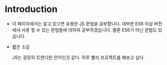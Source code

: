 # Introduction

- 이 페이지에서는 알고 있으면 유용한 JS 문법을 공부합니다. 대부분 ES6 이상 버전에서 사용 할 수 있는 문법들에 대하여 공부하겠습니다. 물론 ES6가 아닌 문법도 있습니다.

- 짧은 소감
    
    JS는 굉장히 트렌디한 언어인것 같다. 하루 빨리 프로젝트를 해보고 싶다.